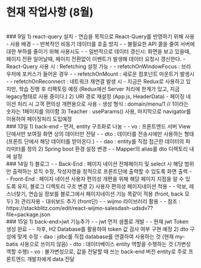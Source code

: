 # 현재 작업사항 (8월)

<br/>
### 9일
1) react-query 설치
- 연습을 목적으로 React-Query를 반영하기 위해 사용
- 사용 배경
- - 반복적인 비동기 데이터를 호출 방지
- - 불필요한 API 콜을 줄여 서버에 대한 부하를 줄이기 위해 사용시도
- - 일반적으로 데이터 갱신시: 화면을 보고 있을때, 페이지 전환 일어날때, 페이지 전환없이 이벤트가 발생해 데이터 요청시 갱신한다.
- React-Query 사용 시 : Refetching 설정 가능
- - refetchOnWindowFocus : 브라우저에 포커스가 들어온 경우
- - refetchOnMount : 새로운 컴포넌트 마운트가 발생시
- - refetchOnReconnect : 네트워크 재연결 발생 시
- 지금은 Redux로 사용하고 있지만, 학습 진행 후 리팩토링 예정 (Redux에선 Server 처리에 한계가 있고, 지금 legacy형태로 사용 중이다.)
2) URI 경로 재설정 (App.js, HeaderData)
- 페이징 네이션 처리 시 고객 편의성 개편용으로 사용
- 생성 형식 : domain/menu/1    // 1이라는 숫자는 1페이지를 의미함
3) Teacher : useParams() 사용, 마지막으로 navigator를 이용하여 페이징처리 도입예정

<br/>
### 13일
1) back-end
- 먼저, entity 구조화로 나눔
- - vo : 프론트엔드 서버 View단에서만 보여질 화면 상의 데이터만 전달
- - dto : 데이터를 전송시에만 사용하는 형태 (프론트 단에서 해당 데이터를 받아온다.)
- - dao : entity를 직접 접근한 데이터의 파라미터를 정의
2) Spring boot 환경 설정 변경
- - Mapper의 alias를 dto 디렉토리 내에 설정

<br/>
### 14일
1) 블로그
- - Back-End : 페이지 네이션 전체페이지 및 select 시 해당 범위만 출력하는 로직 수정, 작성자명을 정적으로 프론트단에 출력할 수 있도록 화면 출력
- - Front-End : 페이지 네이션 사용자 편의성 개편을 위해 해당 페이지 지점을 알 수 있도록 유지, 블로그 디렉토리 구조 변경
2) 사용자 편의성 페이지네이션 적용
- - 악보, 레스너찾기, 연습실 정보를 블로그에서 페이지네이션 기능 똑같이 적용 (front, back 모두)
3) 관리자용 - 대쉬보드 추가 (front단)
- - wijmo 라이브러리 활용
- - 참조 : https://stackblitz.com/edit/react-wijmo-salesdash-udsdv7?file=package.json

<br/>
### 15일
1) back-end>jwt 기능추가
- - jwt 먼저 샘플로 개발
- - 현재 jwt Token 생성 완료
- - 차후, H2 Database를 활용하여 token 값 검사 여부 구현 예정
2) dto 구성에 맞게 수정
- dao : jdbc를 직접 database를 연결하여 사용하는 것 (현재 my-batis 사용으로 쓰이지 않음)
- dto : 데이터베이스 entity 역할을 수행하는 것 (가변성 역할 수행)
- vo : 불가변성으로, 값을 전달할 때 쓰는 back-end 버전 entity로 주로 프론트엔드 개발자에게 data 전달



